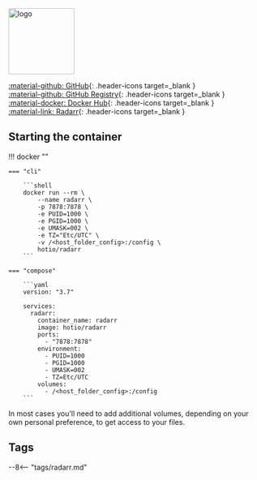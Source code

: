 <img src="https://hotio.dev/img/radarr.png" alt="logo" height="130" width="130">

[:material-github: GitHub](https://github.com/hotio/radarr){: .header-icons target=_blank }  
[:material-github: GitHub Registry](https://github.com/orgs/hotio/packages/container/package/radarr){: .header-icons target=_blank }  
[:material-docker: Docker Hub](https://hub.docker.com/r/hotio/radarr){: .header-icons target=_blank }  
[:material-link: Radarr](https://github.com/radarr/radarr){: .header-icons target=_blank }  

## Starting the container

!!! docker ""

    === "cli"

        ```shell
        docker run --rm \
            --name radarr \
            -p 7878:7878 \
            -e PUID=1000 \
            -e PGID=1000 \
            -e UMASK=002 \
            -e TZ="Etc/UTC" \
            -v /<host_folder_config>:/config \
            hotio/radarr
        ```

    === "compose"

        ```yaml
        version: "3.7"

        services:
          radarr:
            container_name: radarr
            image: hotio/radarr
            ports:
              - "7878:7878"
            environment:
              - PUID=1000
              - PGID=1000
              - UMASK=002
              - TZ=Etc/UTC
            volumes:
              - /<host_folder_config>:/config
        ```

In most cases you'll need to add additional volumes, depending on your own personal preference, to get access to your files.

## Tags

--8<-- "tags/radarr.md"
